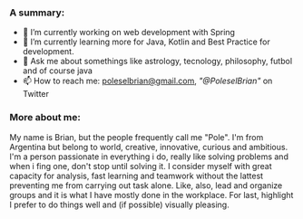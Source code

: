 
<!--**AngusCamus/AngusCamus** is a ✨ _special_ ✨ repository because its `README.md` (this file) appears on your GitHub profile. -->

### A summary:
- 🔭 I’m currently working on web development with Spring
- 🌱 I’m currently learning more for Java, Kotlin and Best Practice for development.
- 💬 Ask me about somethings like astrology, tecnology, philosophy, futbol and of course java
- 📫 How to reach me: poleselbrian@gmail.com, *"@PoleselBrian"* on Twitter

### More about me:

My name is Brian, but the people frequently call me "Pole". I'm from Argentina but belong to world, creative, innovative, curious and ambitious. I'm a person passionate in everything i do, really like solving problems and when i fing one, don't stop until solving it. I consider myself with great capacity for analysis, fast learning and teamwork without the lattest preventing me from carrying out task alone. Like, also, lead and organize groups and it is what I have mostly done in the workplace. For last, highlight I prefer to do things well and (if possible) visually pleasing.
